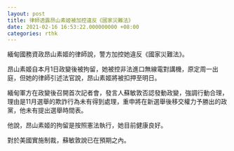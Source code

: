 ```yaml
---
layout: post
title: 律師透露昂山素姬被加控違反《國家災難法》
date: 2021-02-16 16:53:22.000000000 +08:00
categories: rthk
---
```


緬甸國務資政昂山素姬的律師說，警方加控她違反《國家災難法》。

昂山素姬自本月1日政變後被拘留，她被控非法進口無線電對講機，原定周一出庭，但她的律師引述法官說，昂山素姬將被扣押至明日。

緬甸軍方在政變後召開首次記者會，發言人蘇敏敦否認發動政變，強調行動合理，理由是11月選舉的欺詐行為未有得到處理，重申將在新選舉後移交權力予勝出的政黨，他未有提出選舉時間表。

他說，昂山素姬的拘留是按照憲法執行，她目前健康良好。

對於美國實施制裁，蘇敏敦說已在預期之內。
